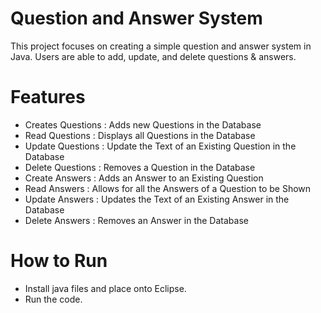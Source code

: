 # Question and Answer System

This project focuses on creating a simple question and answer system in Java. Users are able to add, update, and delete questions & answers.

# Features
* Creates Questions : Adds new Questions in the Database
* Read Questions : Displays all Questions in the Database
* Update Questions : Update the Text of an Existing Question in the Database
* Delete Questions : Removes a Question in the Database
* Create Answers : Adds an Answer to an Existing Question
* Read Answers : Allows for all the Answers of a Question to be Shown
* Update Answers : Updates the Text of an Existing Answer in the Database
* Delete Answers : Removes an Answer in the Database

# How to Run
* Install java files and place onto Eclipse.
* Run the code.
